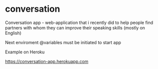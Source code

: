 # conversation
Conversation app - web-application that i recently did to help people find partners with whom they can improve their speaking skills (mostly on English)

Next enviroment @variables must be initiated to start app

Example on Heroku

https://conversation-app.herokuapp.com
